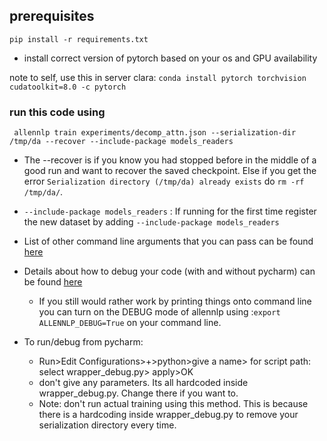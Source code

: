 ## prerequisites
`pip install -r requirements.txt`

+ install correct version of pytorch based on your os and GPU availability

note to self, use this in server clara:
`conda install pytorch torchvision cudatoolkit=8.0 -c pytorch`
### run this code using

` allennlp train experiments/decomp_attn.json --serialization-dir /tmp/da --recover --include-package models_readers`

- The --recover is if you know you had stopped before in the middle of a good run and want to recover the saved 
checkpoint. Else if you get the error `Serialization directory (/tmp/da) already exists` do `rm -rf /tmp/da/`.  

- `--include-package models_readers` : If running for the first time register the new dataset by adding `--include-package models_readers`


- List of other command line arguments that you can pass can be found [here](https://github.com/allenai/allennlp/blob/master/allennlp/commands/train.py)
- Details about how to debug your code (with and without pycharm) can be found [here](https://github.com/allenai/allennlp/blob/master/tutorials/how_to/using_a_debugger.md)
    - If you still would rather work by printing things onto command line you can turn on the DEBUG mode of allennlp using :`export ALLENNLP_DEBUG=True` on your command line.

- To run/debug from pycharm:
    - Run>Edit Configurations>+>python>give a name> for script path: select wrapper_debug.py> apply>OK
    - don't give any parameters. Its all hardcoded inside wrapper_debug.py. Change there if you want to.
    - Note: don't run actual training using this method. This is because there is a hardcoding inside wrapper_debug.py to remove your serialization directory every time.